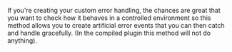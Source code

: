 If you're creating your custom error handling, the chances are great that you want to check how it behaves in a controlled environment so this method allows you to create artificial error events that you can then catch and handle gracefully. (In the compiled plugin this method will not do anything).